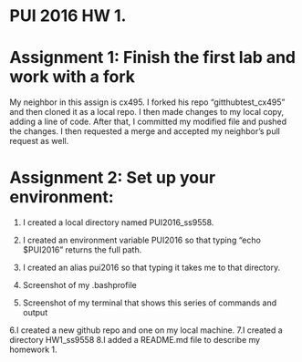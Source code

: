 # PUI 2016 HW 1.  

# Assignment 1: Finish the first lab and work with a fork

My neighbor in this assign is cx495. 
 I forked his repo “gitthubtest_cx495” and then cloned it as a local repo. I then made changes to my local copy, adding a line of code. After that, I committed my modified file and pushed the changes. I then requested a merge and accepted my neighbor’s pull request as well.

# Assignment 2: Set up your environment: 

1. I created a local directory named PUI2016_ss9558.
2. I created an environment variable PUI2016 so that typing “echo $PUI2016” returns the full path. 
	
3. I created an alias pui2016 so that typing it takes me to that directory.  
4. Screenshot of my .bashprofile

5. Screenshot of my terminal that shows this series of commands and output


6.I created a new github repo and one on my local machine.
7.I created a directory HW1_ss9558
8.I added a README.md file to describe my homework 1.
